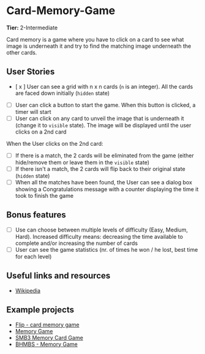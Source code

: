 # Card-Memory-Game

**Tier:** 2-Intermediate

Card memory is a game where you have to click on a card to see what image is underneath it and try to find the matching image underneath the other cards.

## User Stories

-   [ x ] User can see a grid with n x n cards (`n` is an integer). All the cards are faced down initially (`hidden` state)
-   [ ] User can click a button to start the game. When this button is clicked, a timer will start
-   [ ] User can click on any card to unveil the image that is underneath it (change it to `visible` state). The image will be displayed until the user clicks on a 2nd card

When the User clicks on the 2nd card:

-   [ ] If there is a match, the 2 cards will be eliminated from the game (either hide/remove them or leave them in the `visible` state)
-   [ ] If there isn't a match, the 2 cards will flip back to their original state (`hidden` state)
-   [ ] When all the matches have been found, the User can see a dialog box showing a Congratulations message with a counter displaying the time it took to finish the game

## Bonus features

-   [ ] Use can choose between multiple levels of difficulty (Easy, Medium, Hard). Increased difficulty means: decreasing the time available to complete and/or increasing the number of cards
-   [ ] User can see the game statistics (nr. of times he won / he lost, best time for each level)

## Useful links and resources

-   [Wikipedia](<https://en.wikipedia.org/wiki/Concentration_(game)>)

## Example projects

-   [Flip - card memory game](https://codepen.io/zerospree/full/bNWbvW)
-   [Memory Game](https://jdmedlock.github.io/memorygame/)
-   [SMB3 Memory Card Game](https://codepen.io/hexagoncircle/full/OXBJxV)
-   [BHMBS - Memory Game](https://barhouum7.github.io/JS-MemoryGame.github.io/)
